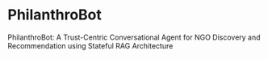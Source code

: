 # PhilanthroBot
PhilanthroBot: A Trust-Centric Conversational Agent for NGO Discovery and Recommendation using Stateful RAG Architecture
